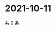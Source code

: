 # 2021-10-11

共 0 条

<!-- BEGIN WEIBO -->
<!-- 最后更新时间 Mon Oct 11 2021 19:11:47 GMT+0800 (China Standard Time) -->

<!-- END WEIBO -->

